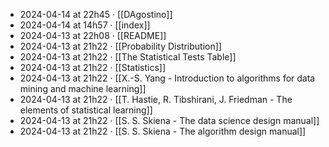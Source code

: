 - 2024-04-14 at 22h45 · [[DAgostino]]
- 2024-04-14 at 14h57 · [[index]]
- 2024-04-13 at 22h08 · [[README]]
- 2024-04-13 at 21h22 · [[Probability Distribution]]
- 2024-04-13 at 21h22 · [[The Statistical Tests Table]]
- 2024-04-13 at 21h22 · [[Statistics]]
- 2024-04-13 at 21h22 · [[X.-S. Yang - Introduction to algorithms for data mining and machine learning]]
- 2024-04-13 at 21h22 · [[T. Hastie, R. Tibshirani, J. Friedman - The elements of statistical learning]]
- 2024-04-13 at 21h22 · [[S. S. Skiena - The data science design manual]]
- 2024-04-13 at 21h22 · [[S. S. Skiena - The algorithm design manual]]

